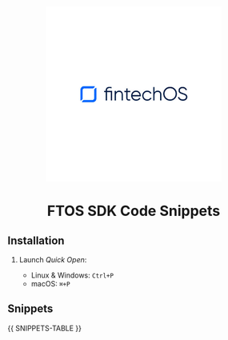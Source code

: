<p align="center">
    <p align="center">
        <img width="350" height="350" src="./images/logo_whitebg.jpg" alt="Logo" />
    </p>
    <h1 align="center"><b>FTOS SDK Code Snippets</b></h1>
</p>

## Installation

1. Launch _Quick Open_:

   - Linux & Windows: `Ctrl+P`
   - macOS: `⌘+P`

## Snippets

{{ SNIPPETS-TABLE }}
